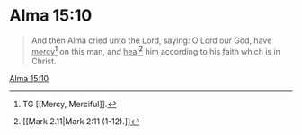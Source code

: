 # Alma 15:10

> And then Alma cried unto the Lord, saying: O Lord our God, have <u>mercy</u>[^a] on this man, and <u>heal</u>[^b] him according to his faith which is in Christ.

[Alma 15:10](https://www.churchofjesuschrist.org/study/scriptures/bofm/alma/15?lang=eng&id=p10#p10)


[^a]: TG [[Mercy, Merciful]].
[^b]: [[Mark 2.11|Mark 2:11 (1-12).]]
